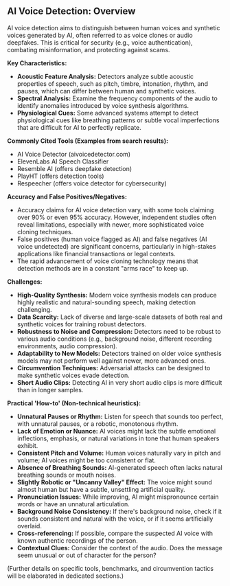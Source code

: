 ## AI Voice Detection: Overview

AI voice detection aims to distinguish between human voices and synthetic voices generated by AI, often referred to as voice clones or audio deepfakes. This is critical for security (e.g., voice authentication), combating misinformation, and protecting against scams.

**Key Characteristics:**
*   **Acoustic Feature Analysis:** Detectors analyze subtle acoustic properties of speech, such as pitch, timbre, intonation, rhythm, and pauses, which can differ between human and synthetic voices.
*   **Spectral Analysis:** Examine the frequency components of the audio to identify anomalies introduced by voice synthesis algorithms.
*   **Physiological Cues:** Some advanced systems attempt to detect physiological cues like breathing patterns or subtle vocal imperfections that are difficult for AI to perfectly replicate.

**Commonly Cited Tools (Examples from search results):**
*   AI Voice Detector (aivoicedetector.com)
*   ElevenLabs AI Speech Classifier
*   Resemble AI (offers deepfake detection)
*   PlayHT (offers detection tools)
*   Respeecher (offers voice detector for cybersecurity)

**Accuracy and False Positives/Negatives:**
*   Accuracy claims for AI voice detection vary, with some tools claiming over 90% or even 95% accuracy. However, independent studies often reveal limitations, especially with newer, more sophisticated voice cloning techniques.
*   False positives (human voice flagged as AI) and false negatives (AI voice undetected) are significant concerns, particularly in high-stakes applications like financial transactions or legal contexts.
*   The rapid advancement of voice cloning technology means that detection methods are in a constant "arms race" to keep up.

**Challenges:**
*   **High-Quality Synthesis:** Modern voice synthesis models can produce highly realistic and natural-sounding speech, making detection challenging.
*   **Data Scarcity:** Lack of diverse and large-scale datasets of both real and synthetic voices for training robust detectors.
*   **Robustness to Noise and Compression:** Detectors need to be robust to various audio conditions (e.g., background noise, different recording environments, audio compression).
*   **Adaptability to New Models:** Detectors trained on older voice synthesis models may not perform well against newer, more advanced ones.
*   **Circumvention Techniques:** Adversarial attacks can be designed to make synthetic voices evade detection.
*   **Short Audio Clips:** Detecting AI in very short audio clips is more difficult than in longer samples.

**Practical 'How-to' (Non-technical heuristics):**
*   **Unnatural Pauses or Rhythm:** Listen for speech that sounds too perfect, with unnatural pauses, or a robotic, monotonous rhythm.
*   **Lack of Emotion or Nuance:** AI voices might lack the subtle emotional inflections, emphasis, or natural variations in tone that human speakers exhibit.
*   **Consistent Pitch and Volume:** Human voices naturally vary in pitch and volume; AI voices might be too consistent or flat.
*   **Absence of Breathing Sounds:** AI-generated speech often lacks natural breathing sounds or mouth noises.
*   **Slightly Robotic or "Uncanny Valley" Effect:** The voice might sound almost human but have a subtle, unsettling artificial quality.
*   **Pronunciation Issues:** While improving, AI might mispronounce certain words or have an unnatural articulation.
*   **Background Noise Consistency:** If there's background noise, check if it sounds consistent and natural with the voice, or if it seems artificially overlaid.
*   **Cross-referencing:** If possible, compare the suspected AI voice with known authentic recordings of the person.
*   **Contextual Clues:** Consider the context of the audio. Does the message seem unusual or out of character for the person?

(Further details on specific tools, benchmarks, and circumvention tactics will be elaborated in dedicated sections.)

